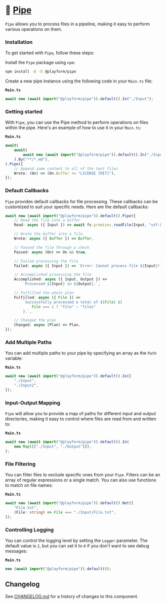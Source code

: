 # 🧪 [Pipe]

`Pipe` allows you to process files in a pipeline, making it easy to perform
various operations on them.

### Installation

To get started with `Pipe`, follow these steps:

Install the `Pipe` package using `npm`:

```sh
npm install -D -E @playform/pipe
```

Create a new pipe instance using the following code in your `Main.ts` file:

**`Main.ts`**

```ts
await new (await import("@playform/pipe")).default().In("./Input");
```

### Getting started

With `Pipe`, you can use the Pipe method to perform operations on files within
the pipe. Here's an example of how to use it in your `Main.ts`:

**`Main.ts`**

```ts
await(
	await(
		await new (await import("@playform/pipe")).default().In("./Input"),
	).By("**/*.md"),
).Pipe({
	// Append some content to all of the text files
	Wrote: (On) => (On.Buffer += "LICENSE [MIT]"),
});
```

### Default Callbacks

`Pipe` provides default callbacks for file processing. These callbacks can be
customized to suit your specific needs. Here are the default callbacks:

```ts
await new (await import("@playform/pipe")).default().Pipe({
	// Read the file into a buffer
	Read: async ({ Input }) => await fs.promises.readFile(Input, "utf-8"),

	// Wrote the buffer into a file
	Wrote: async ({ Buffer }) => Buffer,

	// Passed the file through a check
	Passed: async (On) => On && true,

	// Failed processing the file
	Failed: async ({ Input }) => `Error: Cannot process file ${Input}!`,

	// Accomplished processing the file
	Accomplished: async ({ Input, Output }) =>
		`Processed ${Input} in ${Output}.`,

	// Fulfilled the whole plan
	Fulfilled: async ({ File }) =>
		`Successfully processed a total of ${File} ${
			File === 1 ? "file" : "files"
		}.`,

	// Changed the plan
	Changed: async (Plan) => Plan,
});
```

### Add Multiple Paths

You can add multiple paths to your pipe by specifying an array as the `Path`
variable:

**`Main.ts`**

```ts
await new (await import("@playform/pipe")).default().In([
	"./Input",
	"./Input2",
]);
```

### Input-Output Mapping

`Pipe` will allow you to provide a map of paths for different input and output
directories, making it easy to control where files are read from and written to:

**`Main.ts`**

```ts
await new (await import("@playform/pipe")).default().In(
	new Map([["./Input", "./Output"]]),
);
```

### File Filtering

You can filter files to exclude specific ones from your `Pipe`. Filters can be
an array of regular expressions or a single match. You can also use functions to
match on file names:

**`Main.ts`**

```ts
await new (await import("@playform/pipe")).default().Not([
	"File.txt",
	(File: string) => File === "./Input/File.txt",
]);
```

### Controlling Logging

You can control the logging level by setting the `Logger` parameter. The default
value is `2`, but you can set it to `0` if you don't want to see debug messages:

**`Main.ts`**

```ts
new (await import("@playform/pipe")).default(0);
```

[Pipe]: HTTPS://NPMJS.Org/@playform/pipe

## Changelog

See [CHANGELOG.md](CHANGELOG.md) for a history of changes to this component.
